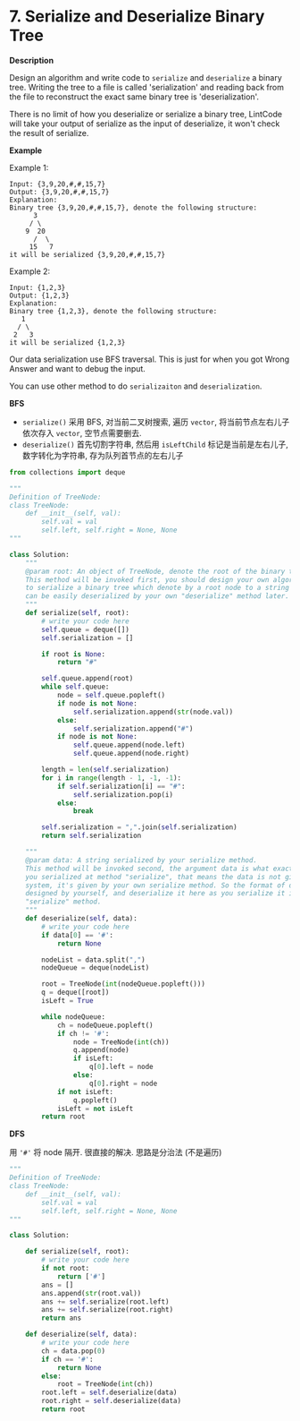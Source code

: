 # 7. Serialize and Deserialize Binary Tree

**Description**

Design an algorithm and write code to `serialize` and `deserialize` a binary tree. Writing the tree to a file is called 'serialization' and reading back from the file to reconstruct the exact same binary tree is 'deserialization'.

There is no limit of how you deserialize or serialize a binary tree, LintCode will take your output of serialize as the input of deserialize, it won't check the result of serialize.

**Example**

Example 1:

```
Input: {3,9,20,#,#,15,7}
Output: {3,9,20,#,#,15,7}
Explanation:
Binary tree {3,9,20,#,#,15,7}, denote the following structure:
	  3
	 / \
	9  20
	  /  \
	 15   7
it will be serialized {3,9,20,#,#,15,7}
```

Example 2:

```
Input: {1,2,3}
Output: {1,2,3}
Explanation:
Binary tree {1,2,3}, denote the following structure:
   1
  / \
 2   3
it will be serialized {1,2,3}
```

Our data serialization use BFS traversal. This is just for when you got Wrong Answer and want to debug the input.

You can use other method to do `serializaiton` and `deserialization`.

**BFS**

- `serialize()` 采用 BFS, 对当前二叉树搜索, 遍历 `vector`, 将当前节点左右儿子依次存入 `vector`, 空节点需要删去.
- `deserialize()` 首先切割字符串, 然后用 `isLeftChild` 标记是当前是左右儿子, 数字转化为字符串, 存为队列首节点的左右儿子

```python
from collections import deque

"""
Definition of TreeNode:
class TreeNode:
    def __init__(self, val):
        self.val = val
        self.left, self.right = None, None
"""

class Solution:
    """
    @param root: An object of TreeNode, denote the root of the binary tree.
    This method will be invoked first, you should design your own algorithm 
    to serialize a binary tree which denote by a root node to a string which
    can be easily deserialized by your own "deserialize" method later.
    """
    def serialize(self, root):
        # write your code here
        self.queue = deque([])
        self.serialization = []

        if root is None:
            return "#"

        self.queue.append(root)
        while self.queue:
            node = self.queue.popleft()
            if node is not None:
                self.serialization.append(str(node.val))
            else:
                self.serialization.append("#")
            if node is not None:
                self.queue.append(node.left)
                self.queue.append(node.right)

        length = len(self.serialization)
        for i in range(length - 1, -1, -1):
            if self.serialization[i] == "#":
                self.serialization.pop(i)
            else:
                break

        self.serialization = ",".join(self.serialization)
        return self.serialization

    """
    @param data: A string serialized by your serialize method.
    This method will be invoked second, the argument data is what exactly
    you serialized at method "serialize", that means the data is not given by
    system, it's given by your own serialize method. So the format of data is
    designed by yourself, and deserialize it here as you serialize it in 
    "serialize" method.
    """
    def deserialize(self, data):
        # write your code here
        if data[0] == '#':
            return None

        nodeList = data.split(",")
        nodeQueue = deque(nodeList)

        root = TreeNode(int(nodeQueue.popleft()))
        q = deque([root])
        isLeft = True

        while nodeQueue:
            ch = nodeQueue.popleft()
            if ch != '#':
                node = TreeNode(int(ch))
                q.append(node)
                if isLeft:
                    q[0].left = node
                else:
                    q[0].right = node
            if not isLeft:
                q.popleft()
            isLeft = not isLeft
        return root
```

**DFS**

用 `'#'` 将 node 隔开. 很直接的解决. 思路是分治法 (不是遍历)

```python
"""
Definition of TreeNode:
class TreeNode:
    def __init__(self, val):
        self.val = val
        self.left, self.right = None, None
"""

class Solution:

    def serialize(self, root):
        # write your code here
        if not root:
            return ['#']
        ans = []
        ans.append(str(root.val))
        ans += self.serialize(root.left)
        ans += self.serialize(root.right)
        return ans

    def deserialize(self, data):
        # write your code here
        ch = data.pop(0)
        if ch == '#':
            return None
        else:
            root = TreeNode(int(ch))
        root.left = self.deserialize(data)
        root.right = self.deserialize(data)
        return root
```
